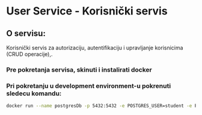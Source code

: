 # User Service - Korisnički servis

## O servisu:

Korisnički servis za autorizaciju, autentifikaciju i upravljanje korisnicima (CRUD operacije),.

### Pre pokretanja servisa, skinuti i instalirati docker

### Pri pokretanju u development environment-u pokrenuti sledecu komandu:

```bash
docker run --name postgresDb -p 5432:5432 -e POSTGRES_USER=student -e POSTGRES_PASSWORD=student -e POSTGRES_DB=postgresDB -d postgres
```


